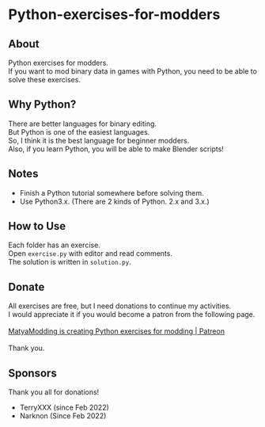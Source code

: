# Python-exercises-for-modders

## About
Python exercises for modders.<br>
If you want to mod binary data in games with Python, you need to be able to solve these exercises.

## Why Python?
There are better languages for binary editing.<br>
But Python is one of the easiest languages.<br>
So, I think it is the best language for beginner modders.<br>
Also, if you learn Python, you will be able to make Blender scripts!<br>

## Notes
- Finish a Python tutorial somewhere before solving them.
- Use Python3.x. (There are 2 kinds of Python. 2.x and 3.x.)

## How to Use
Each folder has an exercise.<br>
Open `exercise.py` with editor and read comments.<br>
The solution is written in `solution.py`.

## Donate
All exercises are free, but I need donations to continue my activities.<br>
I would appreciate it if you would become a patron from the following page.<br>
<br>
[MatyaModding is creating Python exercises for modding | Patreon](https://www.patreon.com/user?u=69368008)<br>
<br>
Thank you.

## Sponsors
Thank you all for donations!
- TerryXXX (since Feb 2022)
- Narknon (Since Feb 2022)
